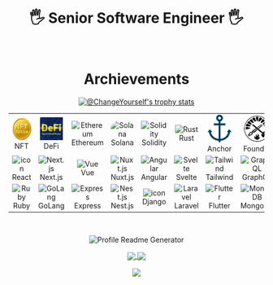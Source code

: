 <h1 align="center">🖐️ Senior Software Engineer 🖐️</h1> 
<br />
<h1 align="center"> Archievements </h1>
<p align="center">
  <a href="https://github.com/ChangeYourself?tab=achievements"><img src="https://github-profile-trophy.vercel.app/?username=ChangeYourself&theme=onestar&no-frame=true&column=3&row=2"  width="38%" alt="@ChangeYourself's trophy stats"/></a>
</p>
<table align="center">
<tr>
    <td align="center" width="90">
      <img src="https://github.com/kroim/profile/blob/master/icons/icon_nft.png?raw=true" height="45" >
      <br>NFT
    </td>
    <td align="center" width="90">
      <img src="https://github.com/kroim/profile/blob/master/icons/icon_defi.png?raw=true" height="45" >
      <br>DeFi
    </td>
    <td align="center" width="90">
      <img src="https://s2.coinmarketcap.com/static/img/coins/64x64/1027.png" width="48" height="48" alt="Ethereum" />
      <br>Ethereum
    </td>
    <td align="center" width="90">
      <img src="https://s2.coinmarketcap.com/static/img/coins/64x64/5426.png" width="48" height="48" style="border-radius: 15px;" alt="Solana" />
      <br>Solana
    </td>
    <td align="center" width="90">
      <img src="https://skillicons.dev/icons?i=solidity" width="45" height="45" alt="Solidity" />
      <br>Solidity
    </td>
    <td align="center" width="90">
      <img src="https://skillicons.dev/icons?i=rust" width="45" height="45" alt="Rust" />
      <br>Rust
    </td>
    <td align="center" width="90">
      <img src="./anchor.png" alt="Anchor" width="55" height="55" />
      <br>Anchor
    </td>
    <td align="center" width="90">
      <img src="./foundry.png" alt="icon" width="55" height="55" />
      <br>Foundry
    </td>
    <td align="center" width="90">
      <img src="./hardhat.svg" alt="HardHat" width="55" height="55" />
      <br>HardHat
    </td>
    <td align="center" width="90">
      <img src="https://skillicons.dev/icons?i=rails" width="45" height="45" alt="rails" />
      <br>Rails
    </td>
  </tr>
  <tr>
    <td align="center" width="90">
      <img src="https://techstack-generator.vercel.app/react-icon.svg" alt="icon" width="55" height="55" />
      <br>React
    </td>
    <td align="center" width="90">
      <img src="https://skillicons.dev/icons?i=nextjs" width="45" height="45" alt="Next.js" />
      <br>Next.js
    </td>
    <td align="center" width="90">
      <img src="https://skillicons.dev/icons?i=vue" width="45" height="45" alt="Vue" />
      <br>Vue
    </td>
    <td align="center" width="90">
      <img src="https://skillicons.dev/icons?i=nuxtjs" width="45" height="45" alt="Nuxt.js" />
      <br>Nuxt.js
    </td>
    <td align="center" width="90">
      <img src="https://skillicons.dev/icons?i=angular" width="45" height="45" alt="Angular" />
      <br>Angular
    </td>
    <td align="center" width="90">
      <img src="https://skillicons.dev/icons?i=svelte" width="45" height="45" alt="Svelte" />
      <br>Svelte
    </td>
    <td align="center" width="90">
      <img src="https://skillicons.dev/icons?i=tailwind" width="45" height="45" alt="Tailwind" />
      <br>Tailwind
    </td>
    <td align="center" width="90">
        <img src="https://techstack-generator.vercel.app/graphql-icon.svg" width="48" height="48" alt="GraphQL" />
      <br>GraphQL
    </td>
    <td align="center" width="90">
      <img src="https://skillicons.dev/icons?i=threejs" width="45" height="45" alt="Three.js" />
      <br>Three.js
    </td>
    <td align="center" width="90">
      <img src="https://skillicons.dev/icons?i=androidstudio" width="45" height="45" alt="AndroidStudio" />
      <br>Android
    </td>
  </tr>
  <tr>
    <td align="center" width="90">
      <img src="https://skillicons.dev/icons?i=ruby" width="45" height="45" alt="Ruby" />
      <br>Ruby
    </td>
    <td align="center" width="90">
      <img src="https://skillicons.dev/icons?i=go" title="GoLang" alt="GoLang " width="45" height="45"/>
      <br>GoLang
    </td>
    <td align="center" width="90">
      <img src="https://skillicons.dev/icons?i=express" width="45" height="45" alt="Express" />
      <br>Express
    </td>
    <td align="center" width="90">
      <img src="https://skillicons.dev/icons?i=nestjs" width="45" height="45" alt="Nest.js" />
      <br>Nest.js
    </td>
    <td align="center" width="90">
      <img src="https://techstack-generator.vercel.app/django-icon.svg" alt="icon" width="55" height="55" />
      <br>Django
    </td>
    <td align="center" width="90">
      <img src="https://skillicons.dev/icons?i=laravel" width="45" height="45" alt="Laravel" />
      <br>Laravel
    </td>
    <td align="center" width="90">
      <img src="https://skillicons.dev/icons?i=flutter" width="45" height="45" alt="Flutter" />
      <br>Flutter
    </td>
    <td align="center" width="90">
      <img src="https://skillicons.dev/icons?i=mongodb" width="45" height="45" alt="MongoDB" />
      <br>MongoDB
    </td>
    <td align="center" width="90">
      <img src="https://skillicons.dev/icons?i=postgres" width="45" height="45" alt="PostgreSQL" />
      <br>PostgreSQL
    </td>
    <td align="center" width="90">
      <img src="https://techstack-generator.vercel.app/python-icon.svg" alt="icon" width="55" height="55" />
      <br>Python
    </td>
  </tr>
</table>
<br/>

<p align="center">
  <img src="https://github.com/ChangeYourself/ChangeYourself/blob/master/mainboard_me.png" alt="Profile Readme Generator" data-canonical-src="https://profile-readme-generator.com/assets/app.png" style="max-width: 100%;" width="900">
</p>
<p align="center">
  <a href="https://github.com/ChangeYourself/github-readme-stats">
    <img height=200 align="center" src="https://github-readme-stats-cg8z.vercel.app/api?username=ChangeYourself&show_icons=true&theme=radical&card_width=350" />
  </a>
  <a href="https://github.com/ChangeYourself/convoychat">
    <img height=200 align="center" src="https://github-readme-stats-cg8z.vercel.app/api/top-langs?username=ChangeYourself&layout=compact&langs_count=8&card_width=350&theme=radical" />
  </a>
  
</p>
<!--  <p align="center">
  <img align="center" src="https://github-readme-stats-cg8z.vercel.app/api/wakatime?username=ffflabs\&layout=compact&theme=radical" />
</p> -->
<p align="center">
  <a href="https://github.com/ChangeYourself/github-readme-stats">
    <img height=200 align="center" src="https://github-readme-streak-stats-ikff.vercel.app/?user=ChangeYourself&theme=radical" />
  </a>
</p>

<div align="left">



<br clear ="both" >
